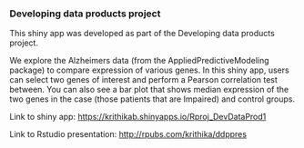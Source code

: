### Developing data products project

This shiny app was developed as part of the Developing data products project.

We explore the Alzheimers data (from the AppliedPredictiveModeling package) to compare expression of various genes. In this shiny app, users can select two genes of interest and perform a Pearson correlation test between. You can also see a bar plot that shows median expression of the two genes in the case (those patients that are Impaired) and control groups.

Link to shiny app: https://krithikab.shinyapps.io/Rproj_DevDataProd1

Link to Rstudio presentation: http://rpubs.com/krithika/ddppres
